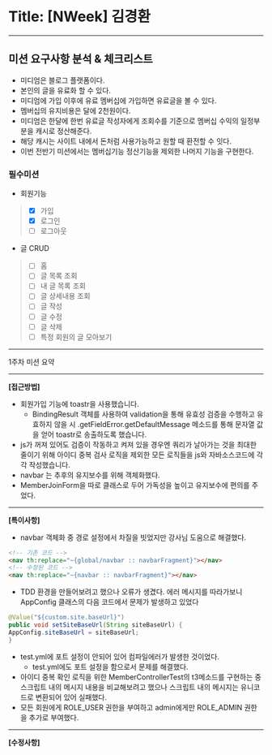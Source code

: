 # Title: [NWeek] 김경환

---

## 미션 요구사항 분석 & 체크리스트

- 미디엄은 블로그 플랫폼이다.
- 본인의 글을 유료화 할 수 있다.
- 미디엄에 가입 이후에 유료 멤버십에 가입하면 유료글을 볼 수 있다.
- 멤버십의 유지비용은 달에 2천원이다.
- 미디엄은 한달에 한번 유료글 작성자에게 조회수를 기준으로 멤버십 수익의 일정부분을 캐시로 정산해준다.
- 해당 캐시는 사이트 내에서 돈처럼 사용가능하고 원할 때 환전할 수 잇다.
- 이번 전반기 미션에서는 멤버십기능 정산기능을 제외한 나머지 기능을 구현한다.

### 필수미션

- 회원기능
>-[x] 가입
>-[x] 로그인
>-[ ] 로그아웃
- 글 CRUD
>-[ ] 홈
>-[ ] 글 목록 조회
>- [ ] 내 글 목록 조회
>- [ ] 글 상세내용 조회
>- [ ] 글 작성
>- [ ] 글 수정
>- [ ] 글 삭제
>- [ ] 특정 회원의 글 모아보기


---

1주차 미션 요약

---

**[접근방법]**

- 회원가입 기능에 toastr을 사용했습니다.
  - BindingResult 객체를 사용하여 validation을 통해 유효성 검증을 수행하고 유효하지 않을 시 .getFieldError.getDefaultMessage 메소드를 통해 문자열 값을 얻어 toastr로 송출하도록 했습니다.
- js가 꺼져 있어도 검증이 작동하고 켜져 있을 경우엔 쿼리가 날아가는 것을 최대한 줄이기 위해 아이디 중복 검사 로직을 제외한 모든 로직들을 js와 자바소스코드에 각각 작성했습니다.
- navbar 는 추후의 유지보수를 위해 객체화했다.
- MemberJoinForm을 따로 클래스로 두어 가독성을 높이고 유지보수에 편의를 주었다.

---
**[특이사항]**
- navbar 객체화 중 경로 설정에서 차질을 빗었지만 강사님 도움으로 해결했다.
```html
<!-- 기존 코드 -->
<nav th:replace="~{global/navbar :: navbarFragment}"></nav>
<!-- 수정된 코드 -->
<nav th:replace="~{navbar :: navbarFragment}"></nav>
```
- TDD 환경을 만들어보려고 했으나 오류가 생겼다. 에러 메시지를 따라가보니 AppConfig 클래스의 다음 코드에서 문제가 발생하고 있었다
```java
@Value("${custom.site.baseUrl}")
public void setSiteBaseUrl(String siteBaseUrl) {
AppConfig.siteBaseUrl = siteBaseUrl;
}
```
- test.yml에 포트 설정이 안되어 있어 컴파일에러가 발생한 것이었다.
  - test.yml에도 포트 설정을 함으로서 문제를 해결했다.
- 아이디 중복 확인 로직을 위한 MemberControllerTest의 t3메소드를 구현하는 중 스크립트 내의 메시지 내용을 비교해보려고 했으나 스크립트 내의 메시지는 유니코드로 변환되어 있어 실패했다.
- 모든 회원에게 ROLE_USER 권한을 부여하고 admin에게만 ROLE_ADMIN 권한을 추가로 부여했다. 

---
**[수정사항]**
